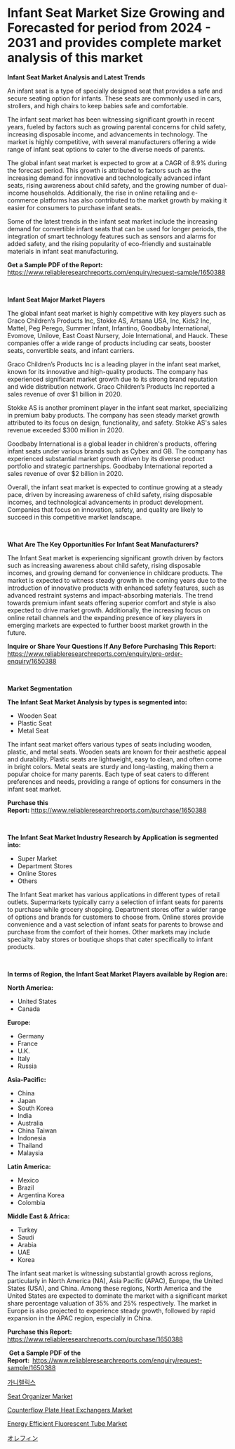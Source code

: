 <p><h1>Infant Seat Market Size Growing and Forecasted for period from 2024 - 2031 and provides complete market analysis of this market</h1></p><p><strong>Infant Seat Market Analysis and Latest Trends</strong></p>
<p><p>An infant seat is a type of specially designed seat that provides a safe and secure seating option for infants. These seats are commonly used in cars, strollers, and high chairs to keep babies safe and comfortable.</p><p>The infant seat market has been witnessing significant growth in recent years, fueled by factors such as growing parental concerns for child safety, increasing disposable income, and advancements in technology. The market is highly competitive, with several manufacturers offering a wide range of infant seat options to cater to the diverse needs of parents.</p><p>The global infant seat market is expected to grow at a CAGR of 8.9% during the forecast period. This growth is attributed to factors such as the increasing demand for innovative and technologically advanced infant seats, rising awareness about child safety, and the growing number of dual-income households. Additionally, the rise in online retailing and e-commerce platforms has also contributed to the market growth by making it easier for consumers to purchase infant seats. </p><p>Some of the latest trends in the infant seat market include the increasing demand for convertible infant seats that can be used for longer periods, the integration of smart technology features such as sensors and alarms for added safety, and the rising popularity of eco-friendly and sustainable materials in infant seat manufacturing.</p></p>
<p><strong>Get a Sample PDF of the Report:&nbsp;</strong> <a href="https://www.reliableresearchreports.com/enquiry/request-sample/1650388">https://www.reliableresearchreports.com/enquiry/request-sample/1650388</a></p>
<p>&nbsp;</p>
<p><strong>Infant Seat Major Market Players</strong></p>
<p><p>The global infant seat market is highly competitive with key players such as Graco Children’s Products Inc, Stokke AS, Artsana USA, Inc, Kids2 Inc, Mattel, Peg Perego, Summer Infant, Infantino, Goodbaby International, Evomove, Unilove, East Coast Nursery, Joie International, and Hauck. These companies offer a wide range of products including car seats, booster seats, convertible seats, and infant carriers.</p><p>Graco Children’s Products Inc is a leading player in the infant seat market, known for its innovative and high-quality products. The company has experienced significant market growth due to its strong brand reputation and wide distribution network. Graco Children’s Products Inc reported a sales revenue of over $1 billion in 2020.</p><p>Stokke AS is another prominent player in the infant seat market, specializing in premium baby products. The company has seen steady market growth attributed to its focus on design, functionality, and safety. Stokke AS's sales revenue exceeded $300 million in 2020.</p><p>Goodbaby International is a global leader in children's products, offering infant seats under various brands such as Cybex and GB. The company has experienced substantial market growth driven by its diverse product portfolio and strategic partnerships. Goodbaby International reported a sales revenue of over $2 billion in 2020.</p><p>Overall, the infant seat market is expected to continue growing at a steady pace, driven by increasing awareness of child safety, rising disposable incomes, and technological advancements in product development. Companies that focus on innovation, safety, and quality are likely to succeed in this competitive market landscape.</p></p>
<p>&nbsp;</p>
<p><strong>What Are The Key Opportunities For Infant Seat Manufacturers?</strong></p>
<p><p>The Infant Seat market is experiencing significant growth driven by factors such as increasing awareness about child safety, rising disposable incomes, and growing demand for convenience in childcare products. The market is expected to witness steady growth in the coming years due to the introduction of innovative products with enhanced safety features, such as advanced restraint systems and impact-absorbing materials. The trend towards premium infant seats offering superior comfort and style is also expected to drive market growth. Additionally, the increasing focus on online retail channels and the expanding presence of key players in emerging markets are expected to further boost market growth in the future.</p></p>
<p><strong>Inquire or Share Your Questions If Any Before Purchasing This Report:</strong> <a href="https://www.reliableresearchreports.com/enquiry/pre-order-enquiry/1650388">https://www.reliableresearchreports.com/enquiry/pre-order-enquiry/1650388</a></p>
<p>&nbsp;</p>
<p><strong>Market Segmentation</strong></p>
<p><strong>The Infant Seat Market Analysis by types is segmented into:</strong></p>
<p><ul><li>Wooden Seat</li><li>Plastic Seat</li><li>Metal Seat</li></ul></p>
<p><p>The infant seat market offers various types of seats including wooden, plastic, and metal seats. Wooden seats are known for their aesthetic appeal and durability. Plastic seats are lightweight, easy to clean, and often come in bright colors. Metal seats are sturdy and long-lasting, making them a popular choice for many parents. Each type of seat caters to different preferences and needs, providing a range of options for consumers in the infant seat market.</p></p>
<p><strong>Purchase this Report:&nbsp;</strong><a href="https://www.reliableresearchreports.com/purchase/1650388">https://www.reliableresearchreports.com/purchase/1650388</a></p>
<p>&nbsp;</p>
<p><strong>The Infant Seat Market Industry Research by Application is segmented into:</strong></p>
<p><ul><li>Super Market</li><li>Department Stores</li><li>Online Stores</li><li>Others</li></ul></p>
<p><p>The Infant Seat market has various applications in different types of retail outlets. Supermarkets typically carry a selection of infant seats for parents to purchase while grocery shopping. Department stores offer a wider range of options and brands for customers to choose from. Online stores provide convenience and a vast selection of infant seats for parents to browse and purchase from the comfort of their homes. Other markets may include specialty baby stores or boutique shops that cater specifically to infant products.</p></p>
<p>&nbsp;</p>
<p><strong>In terms of Region, the Infant Seat Market Players available by Region are:</strong></p>
<p>
    <p> <strong> North America: </strong>
        <ul>
            <li>United States</li>
            <li>Canada</li>
        </ul>
        </p> 
    <p> <strong> Europe: </strong>
        <ul>
            <li>Germany</li>
            <li>France</li>
            <li>U.K.</li>
            <li>Italy</li>
            <li>Russia</li>
        </ul>
        </p> 
    <p> <strong> Asia-Pacific: </strong>
        <ul>
            <li>China</li>
            <li>Japan</li>
            <li>South Korea</li>
            <li>India</li>
            <li>Australia</li>
            <li>China Taiwan</li>
            <li>Indonesia</li>
            <li>Thailand</li>
            <li>Malaysia</li>
        </ul>
        </p> 
    <p> <strong> Latin America: </strong>
        <ul>
            <li>Mexico</li>
            <li>Brazil</li>
            <li>Argentina Korea</li>
            <li>Colombia</li>
        </ul>
        </p> 
    <p> <strong> Middle East & Africa: </strong>
        <ul>
            <li>Turkey</li>
            <li>Saudi</li>
            <li>Arabia</li>
            <li>UAE</li>
            <li>Korea</li>
        </ul>
    </p>
    </p>
<p><p>The infant seat market is witnessing substantial growth across regions, particularly in North America (NA), Asia Pacific (APAC), Europe, the United States (USA), and China. Among these regions, North America and the United States are expected to dominate the market with a significant market share percentage valuation of 35% and 25% respectively. The market in Europe is also projected to experience steady growth, followed by rapid expansion in the APAC region, especially in China.</p></p>
<p><strong>Purchase this Report: </strong><a href="https://www.reliableresearchreports.com/purchase/1650388">https://www.reliableresearchreports.com/purchase/1650388</a></p>
<p>&nbsp;<strong>Get a Sample PDF of the Report:&nbsp;&nbsp;</strong><a href="https://www.reliableresearchreports.com/enquiry/request-sample/1650388">https://www.reliableresearchreports.com/enquiry/request-sample/1650388</a></p>
<p><strong></strong></p>
<p><p><a href="https://medium.com/@joananitzsche/%EA%B0%80%EB%8B%88%EB%A0%90%EB%A6%AD%EC%8A%A4-%EC%8B%9C%EC%9E%A5%EC%9D%80-%EC%8B%9C%EC%9E%A5-%EC%A0%90%EC%9C%A0%EC%9C%A8-%EA%B7%9C%EB%AA%A8-%EB%B0%8F-2031%EB%85%84%EA%B9%8C%EC%A7%80-%EC%98%88%EC%B8%A1%EB%90%9C-%EC%98%88%EC%B8%A1%EC%97%90-%EC%B4%88%EC%A0%90%EC%9D%84-%EB%A7%9E%EC%B6%A5%EB%8B%88%EB%8B%A4-a21393cddb11">가니렐릭스</a></p><p><a href="https://github.com/jaidynmorantestelletmjzya/Market-Research-Report-List-1/blob/main/seat-organizer-market.md">Seat Organizer Market</a></p><p><a href="https://issuu.com/reportprime-2/docs/counterflow-plate-heat-exchangers-market-size-2030">Counterflow Plate Heat Exchangers Market</a></p><p><a href="https://github.com/juniordelafrance/Market-Research-Report-List-2/blob/main/energy-efficient-fluorescent-tube-market.md">Energy Efficient Fluorescent Tube Market</a></p><p><a href="https://medium.com/@munroco657/%E3%82%AA%E3%83%AC%E3%83%95%E3%82%A3%E3%83%B3%E5%B8%82%E5%A0%B4%E3%81%AE%E5%88%86%E6%9E%90-%E3%82%B0%E3%83%AD%E3%83%BC%E3%83%90%E3%83%AB%E7%94%A3%E6%A5%AD%E3%81%AE%E8%A6%96%E7%82%B9%E3%81%A8%E4%BA%88%E6%B8%AC-2024%E5%B9%B4%E3%81%8B%E3%82%892031%E5%B9%B4-ccfa7e87b451">オレフィン</a></p></p>